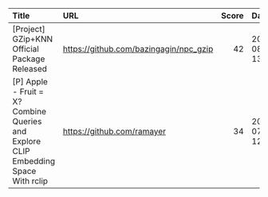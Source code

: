 | Title                                                                              | URL                                    |   Score | Date                |
|:-----------------------------------------------------------------------------------|:---------------------------------------|--------:|:--------------------|
| [Project] GZip+KNN Official Package Released                                       | https://github.com/bazingagin/npc_gzip |      42 | 2023-08-01 13:41:29 |
| [P] Apple - Fruit = X? Combine Queries and Explore CLIP Embedding Space With rclip | https://github.com/ramayer             |      34 | 2023-07-31 12:13:56 |